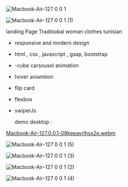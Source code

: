 ![Macbook-Air-127 0 0 1](https://github.com/user-attachments/assets/c53f97dc-51bc-472b-af62-2e0f119be98e)


 ![Macbook-Air-127 0 0 1 (1)](https://github.com/user-attachments/assets/9e6ba35d-b642-46f7-bff8-40f09d7a417a)

 

landing Page Traditiobal woman clothes tunisian 
- responsive and modern design
- html , css , javascript , gsap, bootstrap
- -cube carsousel animation
- hover aniamtion
- flip card
- flexbox
- swiperJs

  demo desktop :





[Macbook-Air-127.0.0.1-08keeavrlhss2e.webm](https://github.com/user-attachments/assets/fbcddd5e-788e-4f51-ae5f-e6a1ec8cc70e)




![Macbook-Air-127 0 0 1 (5)](https://github.com/user-attachments/assets/95bcc1a4-b541-4bf0-9b1e-217dd0986206)



![Macbook-Air-127 0 0 1 (3)](https://github.com/user-attachments/assets/1047aca0-4662-4e9c-b6fd-b489c11e7d4a)



![Macbook-Air-127 0 0 1 (2)](https://github.com/user-attachments/assets/dcd8efef-2690-4103-89a6-85b79c919c1e)


 
![Macbook-Air-127 0 0 1 (4)](https://github.com/user-attachments/assets/990c9246-9872-4047-8dfb-f3f5abb071ce)








